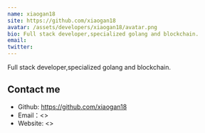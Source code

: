 ```yaml
---
name: xiaogan18
site: https://github.com/xiaogan18
avatar: /assets/developers/xiaogan18/avatar.png
bio: Full stack developer,specialized golang and blockchain.
email: 
twitter: 
---
```


Full stack developer,specialized golang and blockchain.

## Contact me

- Github: <https://github.com/xiaogan18>
- Email：<>
- Website: <>
